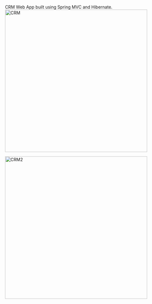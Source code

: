 CRM Web App
built using Spring MVC and Hibernate. 
<img width="468" alt="CRM" src="https://user-images.githubusercontent.com/88451628/184061156-c0c953ee-8d72-4da9-9696-248866486e8e.png">

<img width="468" alt="CRM2" src="https://user-images.githubusercontent.com/88451628/184061273-1f81bcc3-8a71-4515-8fc4-6e01e2224bde.png">

